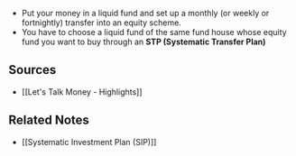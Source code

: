 - Put your money in a liquid fund and set up a monthly (or weekly or fortnightly) transfer into an equity scheme.
- You have to choose a liquid fund of the same fund house whose equity fund you want to buy through an **STP (Systematic Transfer Plan)**

## Sources
- [[Let's Talk Money - Highlights]]

## Related Notes
- [[Systematic Investment Plan (SIP)]]
